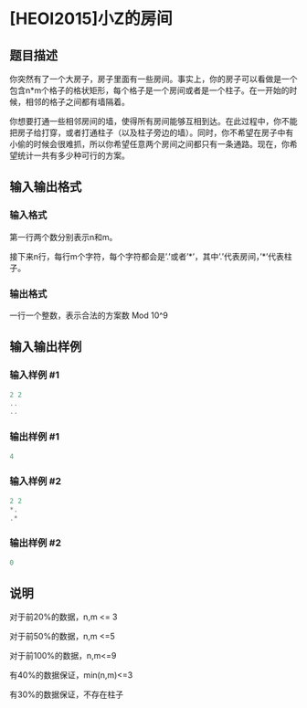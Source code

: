 # [HEOI2015]小Z的房间

## 题目描述

你突然有了一个大房子，房子里面有一些房间。事实上，你的房子可以看做是一个包含n\*m个格子的格状矩形，每个格子是一个房间或者是一个柱子。在一开始的时候，相邻的格子之间都有墙隔着。

你想要打通一些相邻房间的墙，使得所有房间能够互相到达。在此过程中，你不能把房子给打穿，或者打通柱子（以及柱子旁边的墙）。同时，你不希望在房子中有小偷的时候会很难抓，所以你希望任意两个房间之间都只有一条通路。现在，你希望统计一共有多少种可行的方案。

## 输入输出格式

### 输入格式

第一行两个数分别表示n和m。

接下来n行，每行m个字符，每个字符都会是’.’或者’\*’，其中’.’代表房间，’\*’代表柱子。

### 输出格式

一行一个整数，表示合法的方案数 Mod 10^9

## 输入输出样例

### 输入样例 #1

```cpp
2 2
..
..
```


### 输出样例 #1

```cpp
4
```


### 输入样例 #2

```cpp
2 2
*.
.*
```


### 输出样例 #2

```cpp
0
```


## 说明

对于前20%的数据，n,m <= 3

对于前50%的数据，n,m <=5

对于前100%的数据，n,m<=9

有40%的数据保证，min(n,m)<=3

有30%的数据保证，不存在柱子

